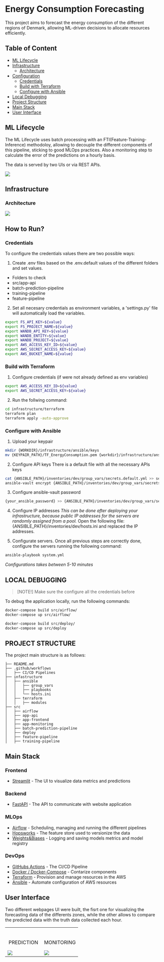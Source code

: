 # Energy Consumption Forecasting

This project aims to forecast the energy consumption of the different regions of Denmark, allowing ML-driven decisions to 
allocate resources efficiently.

## Table of Content

- [ML Lifecycle](#ml-lifecycle)
- [Infrastructure](#infrastructure)
    - [Architecture](#architecture)
- [Configuration](#how-to-run)
    - [Credentials](#credentials)
    - [Build with Terraform](#build-with-terraform)
    - [Configure with Ansible](#configure-with-ansible)
- [Local Debugging](#local-debugging)
- [Project Structure](#project-structure)
- [Main Stack](#main-stack)
- [User Interface](#user-interface)

## ML Lifecycle
The ML Lifecycle uses batch processing with an FTI(Feature-Training-Inference) methodoloy, allowing to decouple the different components of this pipeline, sticking to good MLOps practices. Also a monitoring step to calculate the error of the predictions on a hourly basis.

The data is served by two UIs or via REST APIs.

<img src="./assets/images/ml-lifecycle.png" />

## Infrastructure

### Architecture 
<img src="./assets/images/architecture-diagram.png" />

## How to Run?

### Credentials

To configure the credentials values there are two possible ways: 

1. Create .env files based on the .env.default values of the different folders and set values.

- Folders to check 
- src/app-api 
- batch-prediction-pipeline 
- training-pipeline 
- feature-pipeline 

2. Set all necesary credentials as environment variables, a 'settings.py' file will automatically load the variables.

```bash 
export FS_API_KEY=${value}
export FS_PROJECT_NAME=${value}  
export WANDB_API_KEY=${value}  
export WANDB_ENTITY=${value}  
export WANDB_PROJECT=${value}  
export AWS_ACCESS_KEY_ID=${value}  
export AWS_SECRET_ACCESS_KEY=${value}  
export AWS_BUCKET_NAME=${value}  
```

### Build with Terraform 

1. Configure credentials (if were not already defined as env variables)
```bash 
export AWS_ACCESS_KEY_ID=${value}  
export AWS_SECRET_ACCESS_KEY=${value}  
```

2. Run the follwing command:
```bash
cd infrastructure/terraform
terraform plan
terraform apply -auto-approve
```

### Configure with Ansible

1. Upload your keypair
```bash
mkdir {WORKDIR}/infrastructure/ansible/keys                                             # Create key folder
mv {KEYPAIR_PATH}/TF_EnergyConsumption.pem {workdir}/infrastructure/ansible/keys        # Upload your key
```

2. Configure API keys
There is a default file with all the necessary APIs keys
```bash 
cat {ANSIBLE_PATH}/inventories/dev/group_vars/secrets.default.yml >> secrets.test.yml    # Configure all the API keys in a new file    
ansible-vault encrypt {ANSIBLE_PATH}/inventories/dev/group_vars/secrets.enc.yml
```

3. Configure ansible-vault password
```bash
{your_ansible_password} >> {ANSIBLE_PATH}/inventories/dev/group_vars/secrets-key
```

4. Configure IP addresses
*This can be done after deploying your infrastructure, because public IP addresses for the servers are randomly assigned from a pool.*
Open the following file: {ANSIBLE_PATH}/inventories/dev/hosts.ini and replaced the IP addresses.

5. Configurate servers.
Once all previous steps are correctly done, configure the servers running the following command:
```bash
ansible-playbook system.yml
```

*Configurations takes between 5-10 minutes*

## LOCAL DEBUGGING
>[NOTE!]
> Make sure the configure all the credentials before

To debug the application locally, run the following commands: 

```bash
docker-compose build src/airflow/
docker-compose up src/airflow/

docker-compose build src/deploy/
docker-compose up src/deploy
```

## PROJECT STRUCTURE
The project main structure is as follows:
```
├── README.md                       
├── .github/workflows               
│   ├── CI/CD Pipelines             
├── infastructure                   
│   ├── ansible                     
│   │   ├── group_vars              
│   │   ├── playbooks               
│   │   └── hosts.ini               
│   ├── terraform                   
│   │   ├── modules
├── src               
│   ├── airflow                     
│   ├── app-api                     
│   ├── app-frontend                
│   ├── app-monitoring              
│   ├── batch-prediction-pipeline   
│   ├── deploy                      
│   ├── feature-pipeline            
│   ├── training-pipeline           
```


## Main Stack

### Frontend
- [Streamlit](https://streamlit.io/) - The UI to visualize data metrics and predictions

### Backend
- [FastAPI](https://fastapi.tiangolo.com/) - The API to communicate with website application

### MLOps
- [Airflow](https://airflow.apache.org/) - Scheduling, managing and running the different pipelines
- [Hopsworks](https://www.hopsworks.ai/) - The feature store used to versionize the data
- [Weights&Biases](https://wandb.ai/site) - Logging and saving models metrics and model registry

### DevOps
- [GitHubs Actions](https://github.com/features/actions) - The CI/CD Pipeline
- [Docker / Docker-Compose](https://www.docker.com/) - Contarize components
- [Terraform](https://www.terraform.io/) - Provision and manage resources in the AWS
- [Ansible](https://www.ansible.com/) - Automate configuration of AWS resources




## User Interface
Two different webpages UI were built, the fisrt one for visualizing the forecasting data of the differents zones, while the other allows to compare the predicted data with the truth data collected each hour.

<table width="100%"> 
<tr>
<td width="50%">      
&nbsp; 
<br>
<p align="center">
  PREDICTION
</p>
<img src="./assets/images/prediction.png">
</td> 
<td width="50%">
<br>
<p align="center">
  MONITORING
</p>
<img src="./assets/images/monitoring.png">  
</td>
</table>
